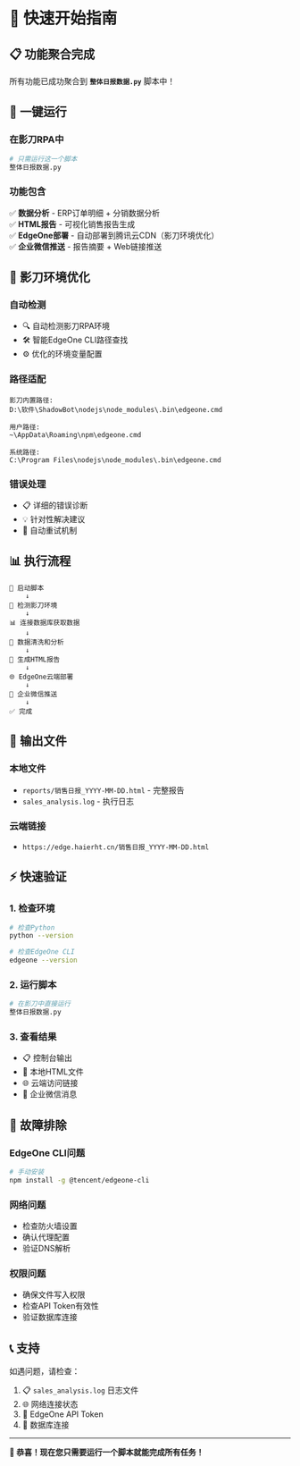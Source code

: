 # 🚀 快速开始指南

## 📋 功能聚合完成

所有功能已成功聚合到 **`整体日报数据.py`** 脚本中！

## 🎯 一键运行

### 在影刀RPA中

```python
# 只需运行这一个脚本
整体日报数据.py
```

### 功能包含

✅ **数据分析** - ERP订单明细 + 分销数据分析  
✅ **HTML报告** - 可视化销售报告生成  
✅ **EdgeOne部署** - 自动部署到腾讯云CDN（影刀环境优化）  
✅ **企业微信推送** - 报告摘要 + Web链接推送  

## 🤖 影刀环境优化

### 自动检测
- 🔍 自动检测影刀RPA环境
- 🛠️ 智能EdgeOne CLI路径查找
- ⚙️ 优化的环境变量配置

### 路径适配
```
影刀内置路径:
D:\软件\ShadowBot\nodejs\node_modules\.bin\edgeone.cmd

用户路径:
~\AppData\Roaming\npm\edgeone.cmd

系统路径:
C:\Program Files\nodejs\node_modules\.bin\edgeone.cmd
```

### 错误处理
- 📋 详细的错误诊断
- 💡 针对性解决建议
- 🔄 自动重试机制

## 📊 执行流程

```
🚀 启动脚本
    ↓
🤖 检测影刀环境
    ↓
📊 连接数据库获取数据
    ↓
🔄 数据清洗和分析
    ↓
📄 生成HTML报告
    ↓
🌐 EdgeOne云端部署
    ↓
📱 企业微信推送
    ↓
✅ 完成
```

## 📁 输出文件

### 本地文件
- `reports/销售日报_YYYY-MM-DD.html` - 完整报告
- `sales_analysis.log` - 执行日志

### 云端链接
- `https://edge.haierht.cn/销售日报_YYYY-MM-DD.html`

## ⚡ 快速验证

### 1. 检查环境
```bash
# 检查Python
python --version

# 检查EdgeOne CLI
edgeone --version
```

### 2. 运行脚本
```python
# 在影刀中直接运行
整体日报数据.py
```

### 3. 查看结果
- 📋 控制台输出
- 📄 本地HTML文件
- 🌐 云端访问链接
- 📱 企业微信消息

## 🔧 故障排除

### EdgeOne CLI问题
```bash
# 手动安装
npm install -g @tencent/edgeone-cli
```

### 网络问题
- 检查防火墙设置
- 确认代理配置
- 验证DNS解析

### 权限问题
- 确保文件写入权限
- 检查API Token有效性
- 验证数据库连接

## 📞 支持

如遇问题，请检查：
1. 📋 `sales_analysis.log` 日志文件
2. 🌐 网络连接状态
3. 🔑 EdgeOne API Token
4. 💾 数据库连接

---

**🎉 恭喜！现在您只需要运行一个脚本就能完成所有任务！**
